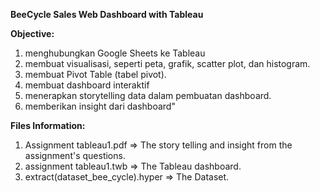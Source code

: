 <b>BeeCycle Sales Web Dashboard with Tableau</b>

<b>Objective:</b>
1. menghubungkan Google Sheets ke Tableau
2. membuat visualisasi, seperti peta, grafik, scatter plot, dan histogram.
3. membuat Pivot Table (tabel pivot).
4. membuat dashboard interaktif
5. menerapkan storytelling data dalam pembuatan dashboard.
6. memberikan insight dari dashboard"

<b>Files Information:</b>
1. Assignment tableau1.pdf => The story telling and insight from the assignment's questions.
2. assignment tableau1.twb => The Tableau dashboard.
3. extract(dataset_bee_cycle).hyper => The Dataset.
